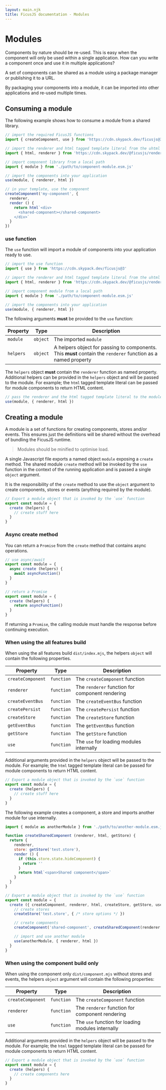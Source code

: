 ```yaml
---
layout: main.njk
title: FicusJS documentation - Modules
---
```

# Modules

Components by nature should be re-used.
This is easy when the component will only be used within a single application.
How can you write a component once and use it in multiple applications?

A set of components can be shared as a module using a package manager or publishing it to a URL.

By packaging your components into a module, it can be imported into other applications and re-used multiple times.

## Consuming a module

The following example shows how to consume a module from a shared library.

```js
// import the required FicusJS functions
import { createComponent, use } from 'https://cdn.skypack.dev/ficusjs@3'

// import the renderer and html tagged template literal from the uhtml renderer
import { html, renderer } from 'https://cdn.skypack.dev/@ficusjs/renderers@3/uhtml'

// import component library from a local path
import { module } from './path/to/component-module.esm.js'

// import the components into your application
use(module, { renderer, html })

// in your template, use the component
createComponent('my-component', {
  renderer,
  render () {
    return html`<div>
      <shared-component></shared-component>
    </div>`
  }
})
```

### use function

The `use` function will import a module of components into your application ready to use.

```js
// import the use function
import { use } from 'https://cdn.skypack.dev/ficusjs@3'

// import the renderer and html tagged template literal from the uhtml renderer
import { html, renderer } from 'https://cdn.skypack.dev/@ficusjs/renderers@3/uhtml'

// import component module from a local path
import { module } from './path/to/component-module.esm.js'

// import the components into your application
use(module, { renderer, html })
```

The following arguments **must** be provided to the `use` function:

| Property | Type | Description |
| --- | --- | --- |
| `module` | `object` | The imported `module` |
| `helpers` | `object` | A helpers object for passing to components. This **must** contain the `renderer` function as a named property |

The `helpers` object **must** contain the `renderer` function as named property. Additional helpers can be provided in the `helpers` object and will be passed to the module. For example; the `html` tagged template literal can be passed for module components to return HTML content.

```js
// pass the renderer and the html tagged template literal to the module for rendering
use(module, { renderer, html })
```

## Creating a module

A module is a set of functions for creating components, stores and/or events.
This ensures just the definitions will be shared without the overhead of bundling the FicusJS runtime.

> Modules should be minified to optimise load.

A single Javascript file exports a named object `module` exposing a `create` method.
The shared module `create` method will be invoked by the `use` function in the context of the running application and is passed a single `object` argument.

It is the responsibility of the `create` method to use the `object` argument to create components, stores or events (anything required by the module).

```js
// Export a module object that is invoked by the `use` function
export const module = {
  create (helpers) {
    // create stuff here
  }
}
```

### Async create method

You can return a `Promise` from the `create` method that contains async operations.

```js
// use async/await
export const module = {
  async create (helpers) {
    await asyncFunction()
  }
}

// return a Promise
export const module = {
  create (helpers) {
    return asyncFunction()
  }
}
```

If returning a `Promise`, the calling module must handle the response before continuing execution.

### When using the all features build

When using the all features build `dist/index.mjs`, the helpers `object` will contain the following properties.

| Property | Type | Description |
| --- | --- | --- |
| `createComponent` | `function` | The `createComponent` function |
| `renderer` | `function` | The `renderer` function for component rendering |
| `createEventBus` | `function` | The `createEventBus` function |
| `createPersist` | `function` | The `createPersist` function |
| `createStore` | `function` | The `createStore` function |
| `getEventBus` | `function` | The `getEventBus` function |
| `getStore` | `function` | The `getStore` function |
| `use` | `function` | The `use` for loading modules internally |

Additional arguments provided in the `helpers` object will be passed to the module. For example; the `html` tagged template literal can be passed for module components to return HTML content.

```js
// Export a module object that is invoked by the `use` function
export const module = {
  create (helpers) {
    // create stuff here
  }
}
```

The following example creates a component, a store and imports another module for use internally.

```js
import { module as anotherModule } from './path/to/another-module.esm.js'

function createSharedComponent (renderer, html, getStore) {
  return {
    renderer,
    store: getStore('test.store'),
    render () {
      if (this.store.state.hideComponent) {
        return ''
      }
      return html`<span>Shared component</span>`
    }
  }
}

// Export a module object that is invoked by the `use` function
export const module = {
  create ({ createComponent, renderer, html, createStore, getStore, use }) {
    // create stores
    createStore('test.store', { /* store options */ })

    // create components
    createComponent('shared-component', createSharedComponent(renderer, html, getStore))

    // import and use another module
    use(anotherModule, { renderer, html })
  }
}
```

### When using the component build only

When using the component only `dist/component.mjs` without stores and events, the helpers `object` argument will contain the following properties:

| Property | Type | Description |
| --- | --- | --- |
| `createComponent` | `function` | The `createComponent` function |
| `renderer` | `function` | The `renderer` function for component rendering |
| `use` | `function` | The `use` function for loading modules internally |

Additional arguments provided in the `helpers` object will be passed to the module. For example; the `html` tagged template literal can be passed for module components to return HTML content.

```js
// Export a module object that is invoked by the `use` function
export const module = {
  create (helpers) {
    // create components here
  }
}
```
